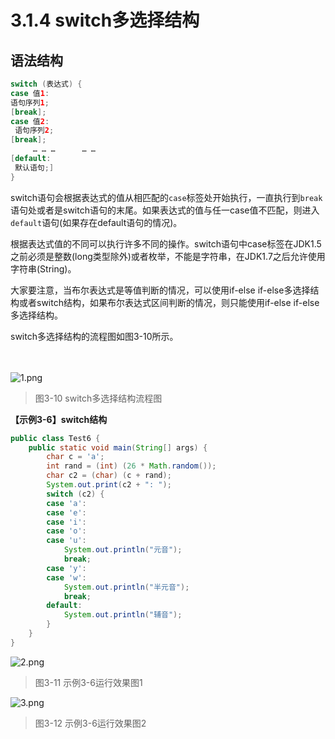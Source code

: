 # 3.1.4 switch多选择结构

## 语法结构

```java
switch (表达式) {
case 值1: 
语句序列1;
[break];
case 值2:
 语句序列2;
[break];
     … … …      … …
[default:
 默认语句;]
}
```

   switch语句会根据表达式的值从相匹配的`case`标签处开始执行，一直执行到`break`语句处或者是switch语句的末尾。如果表达式的值与任一case值不匹配，则进入`default`语句(如果存在default语句的情况)。

   根据表达式值的不同可以执行许多不同的操作。switch语句中case标签在JDK1.5之前必须是整数(long类型除外)或者枚举，不能是字符串，在JDK1.7之后允许使用字符串(String)。

   大家要注意，当布尔表达式是等值判断的情况，可以使用if-else if-else多选择结构或者switch结构，如果布尔表达式区间判断的情况，则只能使用if-else if-else多选择结构。

   switch多选择结构的流程图如图3-10所示。

　　

![1.png](https://www.sxt.cn/360shop/Public/admin/UEditor/20170516/1494918663569372.png)



> 图3-10 switch多选择结构流程图

**【示例3-6】switch结构**

```java
public class Test6 {
    public static void main(String[] args) {
        char c = 'a';
        int rand = (int) (26 * Math.random());
        char c2 = (char) (c + rand);
        System.out.print(c2 + ": ");
        switch (c2) {
        case 'a':
        case 'e':
        case 'i':
        case 'o':
        case 'u':
            System.out.println("元音");
            break;
        case 'y':
        case 'w':
            System.out.println("半元音");
            break;
        default:
            System.out.println("辅音");
        }
    }
}
```

![2.png](https://www.sxt.cn/360shop/Public/admin/UEditor/20170516/1494918740540880.png)

> 图3-11 示例3-6运行效果图1

![3.png](https://www.sxt.cn/360shop/Public/admin/UEditor/20170516/1494918747692225.png)

> 图3-12 示例3-6运行效果图2